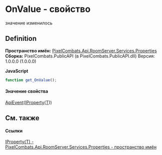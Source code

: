 # OnValue - свойство


значение изменилось



## Definition
**Пространство имён:** <a href="7a6d0ac1-2a42-0f0a-dc90-e72ae4f99370">PixelCombats.Api.RoomServer.Services.Properties</a>  
**Сборка:** PixelCombats.PublicAPI (в PixelCombats.PublicAPI.dll) Версия: 1.0.0.0 (1.0.0.0)

**JavaScript**
``` JavaScript
function get_OnValue();

```



#### Значение свойства
<a href="09cd41c4-e05d-d749-d641-73ffdf39afc5">ApiEvent</a>(<a href="6ef45c8d-2414-0f16-2d76-3b9017318e75">IProperty</a>(<a href="6ef45c8d-2414-0f16-2d76-3b9017318e75">T</a>))

## См. также


#### Ссылки
<a href="6ef45c8d-2414-0f16-2d76-3b9017318e75">IProperty(T) - </a>  
<a href="7a6d0ac1-2a42-0f0a-dc90-e72ae4f99370">PixelCombats.Api.RoomServer.Services.Properties - пространство имён</a>  
